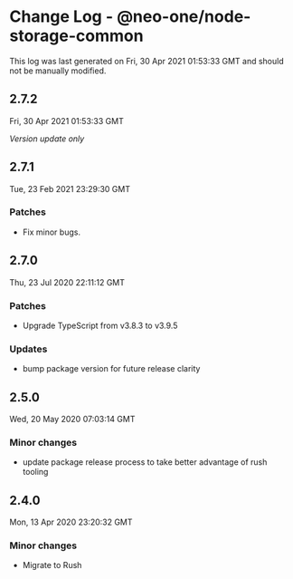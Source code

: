 # Change Log - @neo-one/node-storage-common

This log was last generated on Fri, 30 Apr 2021 01:53:33 GMT and should not be manually modified.

## 2.7.2
Fri, 30 Apr 2021 01:53:33 GMT

*Version update only*

## 2.7.1
Tue, 23 Feb 2021 23:29:30 GMT

### Patches

- Fix minor bugs.

## 2.7.0
Thu, 23 Jul 2020 22:11:12 GMT

### Patches

- Upgrade TypeScript from v3.8.3 to v3.9.5

### Updates

- bump package version for future release clarity

## 2.5.0
Wed, 20 May 2020 07:03:14 GMT

### Minor changes

- update package release process to take better advantage of rush tooling

## 2.4.0
Mon, 13 Apr 2020 23:20:32 GMT

### Minor changes

- Migrate to Rush


